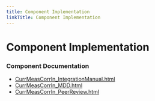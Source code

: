 ```yaml
---
title: Component Implementation
linkTitle: Component Implementation
---
```


# Component Implementation
### Component Documentation

- [CurrMeasCorrln_IntegrationManual.html](doc/CurrMeasCorrln_IntegrationManual.html)
- [CurrMeasCorrln_MDD.html](doc/CurrMeasCorrln_MDD.html)
- [CurrMeasCorrln_PeerReview.html](doc/CurrMeasCorrln_PeerReview.html)

